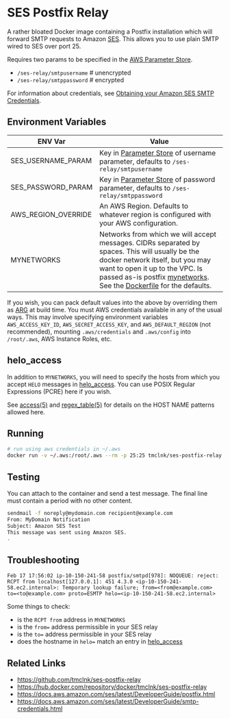 # SES Postfix Relay

A rather bloated Docker image containing a Postfix installation which
will forward SMTP requests to Amazon [SES](https://aws.amazon.com/ses/).
This allows you to use plain SMTP wired to SES over port 25.

Requires two params to be specified in the [AWS Parameter Store](https://docs.aws.amazon.com/systems-manager/latest/userguide/systems-manager-parameter-store.html).

* `/ses-relay/smtpusername` # unencrypted
* `/ses-relay/smtppassword` # encrypted

For information about credentials, see [Obtaining your Amazon SES SMTP Credentials](https://docs.aws.amazon.com/ses/latest/DeveloperGuide/smtp-credentials.html).

## Environment Variables 

|ENV Var|Value|
|-|-|
|SES_USERNAME_PARAM| Key in [Parameter Store](https://docs.aws.amazon.com/systems-manager/latest/userguide/systems-manager-parameter-store.html) of username parameter, defaults to `/ses-relay/smtpusername` |
|SES_PASSWORD_PARAM| Key in [Parameter Store](https://docs.aws.amazon.com/systems-manager/latest/userguide/systems-manager-parameter-store.html) of password parameter, defaults to `/ses-relay/smtppassword` |
|AWS_REGION_OVERRIDE| An AWS Region. Defaults to whatever region is configured with your AWS configuration. |
|MYNETWORKS| Networks from which we will accept messages. CIDRs separated by spaces. This will usually be the docker network itself, but you may want to open it up to the VPC. Is passed as-is postfix [mynetworks](http://www.postfix.org/postconf.5.html#mynetworks). See the [Dockerfile](./Dockerfile) for the defaults. |

If you wish, you can pack default values into the above by overriding them as 
[ARG](https://docs.docker.com/engine/reference/builder/#arg) at build time. 
You must AWS credentials available in any of the usual ways. This may
involve specifying environment variables `AWS_ACCESS_KEY_ID`, `AWS_SECRET_ACCESS_KEY`, and `AWS_DEFAULT_REGION`
(not recommended), mounting `.aws/credentials` and `.aws/config` into `/root/.aws`, 
AWS Instance Roles, etc.

## helo_access

In addition to `MYNETWORKS`, you will need to specify the hosts from 
which you accept `HELO` messages in [helo_access](./helo_access). You can use POSIX Regular Expressions (PCRE) here if you wish.

See [access(5)](http://www.postfix.org/access.5.html) and [regex_table(5)](http://www.postfix.org/regexp_table.5.html) for details on the HOST NAME patterns allowed here.

## Running

```sh
# run using aws credentials in ~/.aws
docker run -v ~/.aws:/root/.aws --rm -p 25:25 tmclnk/ses-postfix-relay
```

## Testing

You can attach to the container and send a test message. The final line must contain a period with no other content.

```sh
sendmail -f noreply@mydomain.com recipient@example.com
From: MyDomain Notification
Subject: Amazon SES Test                
This message was sent using Amazon SES.                
.
```

## Troubleshooting

```
Feb 17 17:56:02 ip-10-150-241-58 postfix/smtpd[978]: NOQUEUE: reject: RCPT from localhost[127.0.0.1]: 451 4.3.0 <ip-10-150-241-58.ec2.internal>: Temporary lookup failure; from=<from@example.com> to=<to@example.com> proto=ESMTP helo=<ip-10-150-241-58.ec2.internal>
```

Some things to check:

* is the `RCPT from` address in `MYNETWORKS`
* is the `from=` address permissible in your SES relay
* is the `to=` address permissible in your SES relay
* does the hostname in `helo=` match an entry in [helo_access](./helo_access)

## Related Links

* https://github.com/tmclnk/ses-postfix-relay
* https://hub.docker.com/repository/docker/tmclnk/ses-postfix-relay
* https://docs.aws.amazon.com/ses/latest/DeveloperGuide/postfix.html
* https://docs.aws.amazon.com/ses/latest/DeveloperGuide/smtp-credentials.html
